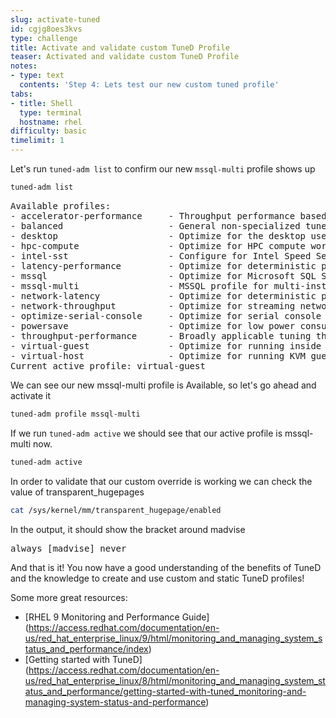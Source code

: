 ```yaml
---
slug: activate-tuned
id: cgjg8oes3kvs
type: challenge
title: Activate and validate custom TuneD Profile
teaser: Activated and validate custom TuneD Profile
notes:
- type: text
  contents: 'Step 4: Lets test our new custom tuned profile'
tabs:
- title: Shell
  type: terminal
  hostname: rhel
difficulty: basic
timelimit: 1
---
```


Let's run `tuned-adm list` to confirm our new `mssql-multi` profile shows up


```bash
tuned-adm list
```
<pre>
Available profiles:
- accelerator-performance     - Throughput performance based tuning with disabled higher latency STOP states
- balanced                    - General non-specialized tuned profile
- desktop                     - Optimize for the desktop use-case
- hpc-compute                 - Optimize for HPC compute workloads
- intel-sst                   - Configure for Intel Speed Select Base Frequency
- latency-performance         - Optimize for deterministic performance at the cost of increased power consumption
- mssql                       - Optimize for Microsoft SQL Server
- mssql-multi                 - MSSQL profile for multi-instance
- network-latency             - Optimize for deterministic performance at the cost of increased power consumption, focused on low latency network performance
- network-throughput          - Optimize for streaming network throughput, generally only necessary on older CPUs or 40G+ networks
- optimize-serial-console     - Optimize for serial console use.
- powersave                   - Optimize for low power consumption
- throughput-performance      - Broadly applicable tuning that provides excellent performance across a variety of common server workloads
- virtual-guest               - Optimize for running inside a virtual guest
- virtual-host                - Optimize for running KVM guests
Current active profile: virtual-guest
</pre>

We can see our new mssql-multi profile is Available, so let's go ahead and activate it

```bash
tuned-adm profile mssql-multi
```

If we run `tuned-adm active` we should see that our active profile is mssql-multi now.

```bash
tuned-adm active
```

In order to validate that our custom override is working we can check the value of transparent_hugepages

```bash
cat /sys/kernel/mm/transparent_hugepage/enabled
```

In the output, it should show the bracket around madvise

<pre>
always [madvise] never
</pre>

And that is it!  You now have a good understanding of the benefits of TuneD and the knowledge to create and use custom and static TuneD profiles!

Some more great resources:
- [RHEL 9 Monitoring and Performance Guide] (https://access.redhat.com/documentation/en-us/red_hat_enterprise_linux/9/html/monitoring_and_managing_system_status_and_performance/index)
- [Getting started with TuneD] (https://access.redhat.com/documentation/en-us/red_hat_enterprise_linux/8/html/monitoring_and_managing_system_status_and_performance/getting-started-with-tuned_monitoring-and-managing-system-status-and-performance)